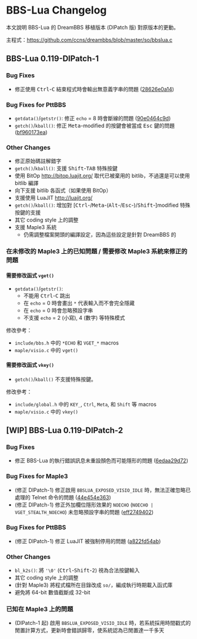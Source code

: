 # BBS-Lua Changelog

本文說明 BBS-Lua 的 DreamBBS 移植版本 (DlPatch 版) 對原版本的更動。

主程式：https://github.com/ccns/dreambbs/blob/master/so/bbslua.c

## BBS-Lua 0.119-DlPatch-1

### Bug Fixes
- 修正使用 <kbd>Ctrl</kbd>-<kbd>C</kbd> 結束程式時會輸出無意義字串的問題 ([28626e0a14](https://github.com/ccns/dreambbs/commit/28626e0a1422f85a91eb61a3bd4d9791139533b5))

### Bug Fixes for PttBBS
- `getdata()`/`getstr()`: 修正 `echo` = 8 時會斷線的問題 ([90e0464c9d](https://github.com/ccns/dreambbs/commit/90e0464c9d3d6d1f3dc14fa2e696608fa9de3e34))
- `getch()`/`kball()`: 修正 <kbd>Meta</kbd>-modified 的按鍵會被當成 <kbd>Esc</kbd> 鍵的問題 ([bf960173ea](https://github.com/ccns/dreambbs/commit/bf960173eaf42f8cfdeccd806b96556d59668907#diff-3cc4b761fdc37db96f8fc5de75e12ece404e431b5e503896976b77d3c71cb9cdR1006-R1010))

### Other Changes

- 修正原始碼註解錯字
- `getch()`/`kball()`: 支援 <kbd>Shift</kbd>-<kbd>TAB</kbd> 特殊按鍵
- 使用 BitOp <http://bitop.luajit.org/> 取代已被棄用的 bitlib，不過還是可以使用 bitlib 編譯
- 向下支援 bitlib 各函式（如果使用 BitOp）
- 支援使用 LuaJIT <http://luajit.org/>
- `getch()`/`kball()`: 增加對 [<kbd>Ctrl</kbd>-/<kbd>Meta</kbd>-(<kbd>Alt</kbd>-/<kbd>Esc</kbd>-)/<kbd>Shift</kbd>-]modified 特殊按鍵的支援
- 其它 coding style 上的調整
- 支援 Maple3 系統
    - 仍需調整檔案開頭的編譯設定，因為這些設定是針對 DreamBBS 的

### 在未修改的 Maple3 上的已知問題 / 需要修改 Maple3 系統來修正的問題

#### 需要修改函式 `vget()`
- `getdata()`/`getstr()`:
    - 不能用 <kbd>Ctrl</kbd>-<kbd>C</kbd> 跳出
    - 在 `echo` = 0 時會畫出 `*` 代表輸入而不會完全隱藏
    - 在 `echo` = 0 時會忽略預設字串
    - 不支援 `echo` = 2 (小寫), 4 (數字) 等特殊模式

修改參考：
- `include/bbs.h` 中的 `*ECHO` 和 `VGET_*` macros
- `maple/visio.c` 中的 `vget()`

#### 需要修改函式 `vkey()`
- `getch()`/`kball()` 不支援特殊按鍵。

修改參考：
- `include/global.h` 中的 `KEY_`, `Ctrl`, `Meta`, 和 `Shift` 等 macros
- `maple/visio.c` 中的 `vkey()`


## [WIP] BBS-Lua 0.119-DlPatch-2

### Bug Fixes
- 修正 BBS-Lua 的執行錯誤訊息未重設顏色而可能隱形的問題 ([6edaa29d72](https://github.com/ccns/dreambbs/commit/6edaa29d7222228433ee3d0e106c584acba1f289))

### Bug Fixes for Maple3
- (修正 DlPatch-1) 修正啟用 `BBSLUA_EXPOSED_VISIO_IDLE` 時，無法正確忽略已處理的 Telnet 命令的問題 ([44e454e363](https://github.com/ccns/dreambbs/commit/44e454e3632d6818daf475837d71cc2cf6fb00bc))
- (修正 DlPatch-1) 修正外加欄位隱形效果的 `NOECHO` (`NOECHO | VGET_STEALTH_NOECHO`) 未忽略預設字串的問題 ([eff2749402](https://github.com/ccns/dreambbs/commit/eff27494029a2fd2485ff19e28f6451b33b47a04))

### Bug Fixes for PttBBS
- (修正 DlPatch-1) 修正 LuaJIT 被強制停用的問題 ([a822fd54ab](https://github.com/ccns/dreambbs/commit/a822fd54ab79b2e39348d193062fa6f4b694593c))

### Other Changes

- `bl_k2s()`: 將 `'\0'` (<kbd>Ctrl</kbd>-<kbd>Shift</kbd>-<kbd>2</kbd>) 視為合法按鍵輸入
- 其它 coding style 上的調整
- (針對 Maple3) 將程式檔所在目錄改成 `so/`，編成執行時期載入函式庫
- 避免將 64-bit 數值截斷成 32-bit

### 已知在 Maple3 上的問題
- (DlPatch-1 起) 啟用 `BBSLUA_EXPOSED_VISIO_IDLE` 時，若系統採用時間戳式的閒置計算方式，更新時會錯誤歸零，使系統認為已閒置達一千多天
